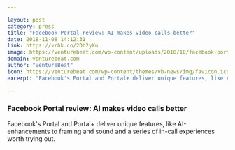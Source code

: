 ```yaml
---

layout: post
category: press
title: "Facebook Portal review: AI makes video calls better"
date: 2018-11-08 14:12:31
link: https://vrhk.co/2Db2yXu
image: https://venturebeat.com/wp-content/uploads/2018/10/facebook-portals.jpg?w=800
domain: venturebeat.com
author: "VentureBeat"
icon: https://venturebeat.com/wp-content/themes/vb-news/img/favicon.ico
excerpt: "Facebook's Portal and Portal+ deliver unique features, like AI-enhancements to framing and sound and a series of in-call experiences worth trying out."

---
```


### Facebook Portal review: AI makes video calls better

Facebook's Portal and Portal+ deliver unique features, like AI-enhancements to framing and sound and a series of in-call experiences worth trying out.